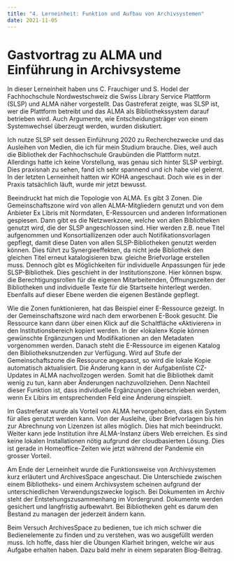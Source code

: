 ```yaml
---
title: "4. Lerneinheit: Funktion und Aufbau von Archivsystemen"
date: 2021-11-05
---
```


<h1>Gastvortrag zu ALMA und Einführung in Archivsysteme</h1>

<p>In dieser Lerneinheit haben uns C. Frauchiger und S. Hodel der Fachhochschule Nordwestschweiz die Swiss Library Service Plattform (SLSP) und ALMA näher vorgestellt. Das Gastreferat zeigte, was SLSP ist, wer die Plattform betreibt und das ALMA als Bibliothekssystem darauf betrieben wird. Auch Argumente, wie Entscheidungsträger von einem Systemwechsel überzeugt werden, wurden diskutiert. <br> </p>

<p>Ich nutze SLSP seit dessen Einführung 2020 zu Recherchezwecke und das Ausleihen von Medien, die ich für mein Studium brauche. Dies, weil auch die Bibliothek der Fachhochschule Graubünden die Plattform nutzt. Allerdings hatte ich keine Vorstellung, was genau sich hinter SLSP verbirgt. Dies praxisnah zu sehen, fand ich sehr spannend und ich habe viel gelernt. In der letzten Lerneinheit hatten wir KOHA angeschaut. Doch wie es in der Praxis tatsächlich läuft, wurde mir jetzt bewusst.<br></p>

<p>Beeindruckt hat mich die Topologie von ALMA. Es gibt 3 Zonen. Die Gemeinschaftszone wird von allen ALMA-Mitgliedern genutzt und von dem Anbieter Ex Libris mit Normdaten, E-Ressourcen und anderen Informationen gespiesen. Dann gibt es die Netzwerkzone, welche von allen Bibliotheken genutzt wird, die der SLSP angeschlossen sind. Hier werden z.B. neue Titel aufgenommen und Konsortiallizenzen oder auch Notifikationsvorlagen gepflegt, damit diese Daten von allen SLSP-Bibliotheken genutzt werden können. Dies führt zu Synergieeffekten, da nicht jede Bibliothek den gleichen Titel erneut katalogisieren bzw. gleiche Briefvorlage erstellen muss. Dennoch gibt es Möglichkeiten für individuelle Anpassungen für jede SLSP-Bibliothek. Dies geschieht in der Institutionszone. Hier können bspw. die Berechtigungsrollen für die eigenen Mitarbeitenden, Öffnungszeiten der Bibliotheken und individuelle Texte für die Startseite hinterlegt werden. Ebenfalls auf dieser Ebene werden die eigenen Bestände gepflegt.<br> </p>

<p>Wie die Zonen funktionieren, hat das Beispiel einer E-Ressource gezeigt. In der Gemeinschaftszone wird nach dem erworbenen E-Book gesucht. Die Ressource kann dann über einen Klick auf die Schaltfläche «Aktivieren» in den Institutionsbereich kopiert werden. In der «lokalen» Kopie können gewünschte Ergänzungen und Modifikationen an den Metadaten vorgenommen werden. Danach steht die E-Ressource im eigenen Katalog den Bibliotheksnutzenden zur Verfügung. Wird auf Stufe der Gemeinschaftszone die Ressource angepasst, so wird die lokale Kopie automatisch aktualisiert. Die Änderung kann in der Aufgabenliste CZ-Updates in ALMA nachvollzogen werden. Somit hat die Bibliothek damit wenig zu tun, kann aber Änderungen nachzuvollziehen. Denn Nachteil dieser Funktion ist, dass individuelle Ergänzungen überschrieben werden, wenn Ex Libirs im entsprechenden Feld eine Änderung einspielt.<br> </p>

<p>Im Gastreferat wurde als Vorteil von ALMA hervorgehoben, dass ein System für alles genutzt werden kann. Von der Ausleihe, über Briefvorlagen bis hin zur Abrechnung von Lizenzen ist alles möglich. Dies hat mich beeindruckt. Weiter kann jede Institution ihre ALMA-Instanz übers Web erreichen. Es sind keine lokalen Installationen nötig aufgrund der cloudbasierten Lösung. Dies ist gerade in Homeoffice-Zeiten wie jetzt während der Pandemie ein grosser Vorteil.<br> </p>

<p>Am Ende der Lerneinheit wurde die Funktionsweise von Archivsystemen kurz erläutert und ArchivesSpace angeschaut. Die Unterschiede zwischen einem Bibliotheks- und einem Archivsystem scheinen aufgrund der unterschiedlichen Verwendungszwecke logisch. Bei Dokumenten im Archiv steht der Entstehungszusammenhang im Vordergrund. Dokumente werden gesichert und langfristig aufbewahrt. Bei Bibliotheken geht es darum den Bestand zu managen der jederzeit ändern kann. <br> </p>

<p>Beim Versuch ArchivesSpace zu bedienen, tue ich mich schwer die Bedienelemente zu finden und zu verstehen, was wo ausgefüllt werden muss. Ich hoffe, dass hier die Übungen Klarheit bringen, welche wir aus Aufgabe erhalten haben. Dazu bald mehr in einem separaten Blog-Beitrag.<br> </p>
